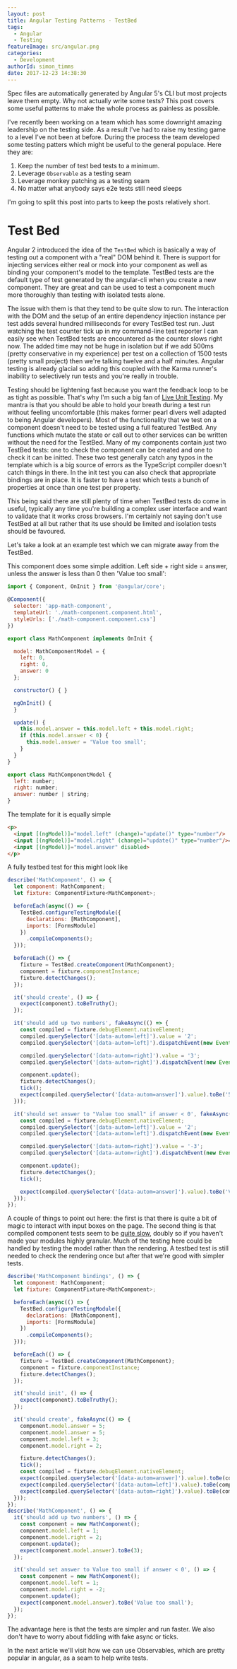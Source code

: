 ```yaml
---
layout: post
title: Angular Testing Patterns - TestBed
tags:
  - Angular
  - Testing
featureImage: src/angular.png
categories:
  - Development 
authorId: simon_timms
date: 2017-12-23 14:38:30 
---
```


Spec files are automatically generated by Angular 5's CLI but most projects leave them empty. Why not actually write some tests? This post covers some useful patterns to make the whole process as painless as possible.

<!-- more -->

I've recently been working on a team which has some downright amazing leadership on the testing side. As a result I've had to raise my testing game to a level I've not been at before. During the process the team developed some testing patters which might be useful to the general populace. Here they are:

1. Keep the number of test bed tests to a minimum. 
2. Leverage `Observable` as a testing seam
3. Leverage monkey patching as a testing seam
4. No matter what anybody says e2e tests still need sleeps

I'm going to split this post into parts to keep the posts relatively short. 

# Test Bed

Angular 2 introduced the idea of the `TestBed` which is basically a way of testing out a component with a "real" DOM behind it. There is support for injecting services either real or mock into your component as well as binding your component's model to the template. TestBed tests are the default type of test generated by the angular-cli when you create a new component. They are great and can be used to test a component much more thoroughly than testing with isolated tests alone. 

The issue with them is that they tend to be quite slow to run. The interaction with the DOM and the setup of an entire dependency injection instance per test adds several hundred milliseconds for every TestBed test run. Just watching the test counter tick up in my command-line test reporter I can easily see when TestBed tests are encountered as the counter slows right now. The added time may not be huge in isolation but if we add 500ms (pretty conservative in my experience) per test on a collection of 1500 tests (pretty small project) then we're talking twelve and a half minutes. Angular testing is already glacial so adding this coupled with the Karma runner's inability to selectively run tests and you're really in trouble. 

Testing should be lightening fast because you want the feedback loop to be as tight as possible. That's why I'm such a big fan of [Live Unit Testing](https://blogs.msdn.microsoft.com/visualstudio/2017/03/09/live-unit-testing-in-visual-studio-2017-enterprise/). My mantra is that you should be able to hold your breath during a test run without feeling uncomfortable (this makes former pearl divers well adapted to being Angular developers). Most of the functionality that we test on a component doesn't need to be tested using a full featured TestBed. Any functions which mutate the state or call out to other services can be written without the need for the TestBed. Many of my components contain just two TestBed tests: one to check the component can be created and one to check it can be initted. These two test generally catch any typos in the template which is a big source of errors as the TypeScript compiler doesn't catch things in there. In the init test you can also check that appropriate bindings are in place. It is faster to have a test which tests a bunch of properties at once than one test per property. 

This being said there are still plenty of time when TestBed tests do come in useful, typically any time you're building a complex user interface and want to validate that it works cross browsers. I'm certainly not saying don't use TestBed at all but rather that its use should be limited and isolation tests should be favoured. 

Let's take a look at an example test which we can migrate away from the TestBed. 

This component does some simple addition. Left side + right side = answer, unless the answer is less than 0 then 'Value too small':

```javascript
import { Component, OnInit } from '@angular/core';

@Component({
  selector: 'app-math-component',
  templateUrl: './math-component.component.html',
  styleUrls: ['./math-component.component.css']
})

export class MathComponent implements OnInit {

  model: MathComponentModel = {
    left: 0,
    right: 0,
    answer: 0
  };

  constructor() { }

  ngOnInit() {
  }

  update() {
    this.model.answer = this.model.left + this.model.right;
    if (this.model.answer < 0) {
      this.model.answer = 'Value too small';
    }
  }
}

export class MathComponentModel {
  left: number;
  right: number;
  answer: number | string;
}

```

The template for it is equally simple

```html
<p>
  <input [(ngModel)]="model.left" (change)="update()" type="number"/>
  <input [(ngModel)]="model.right" (change)="update()" type="number"/>=
  <input [(ngModel)]="model.answer" disabled>
</p>
```

A fully testbed test for this might look like

```javascript
describe('MathComponent', () => {
  let component: MathComponent;
  let fixture: ComponentFixture<MathComponent>;

  beforeEach(async(() => {
    TestBed.configureTestingModule({
      declarations: [MathComponent],
      imports: [FormsModule]
    })
      .compileComponents();
  }));

  beforeEach(() => {
    fixture = TestBed.createComponent(MathComponent);
    component = fixture.componentInstance;
    fixture.detectChanges();
  });

  it('should create', () => {
    expect(component).toBeTruthy();
  });

  it('should add up two numbers', fakeAsync(() => {
    const compiled = fixture.debugElement.nativeElement;
    compiled.querySelector('[data-autom=left]').value = '2';
    compiled.querySelector('[data-autom=left]').dispatchEvent(new Event('input'));

    compiled.querySelector('[data-autom=right]').value = '3';
    compiled.querySelector('[data-autom=right]').dispatchEvent(new Event('input'));

    component.update();
    fixture.detectChanges();
    tick();
    expect(compiled.querySelector('[data-autom=answer]').value).toBe('5');
  }));

  it('should set answer to "Value too small" if answer < 0', fakeAsync(() => {
    const compiled = fixture.debugElement.nativeElement;
    compiled.querySelector('[data-autom=left]').value = '2';
    compiled.querySelector('[data-autom=left]').dispatchEvent(new Event('input'));

    compiled.querySelector('[data-autom=right]').value = '-3';
    compiled.querySelector('[data-autom=right]').dispatchEvent(new Event('input'));

    component.update();
    fixture.detectChanges();
    tick();

    expect(compiled.querySelector('[data-autom=answer]').value).toBe('Value too small');
  }));
});
```

A couple of things to point out here: the first is that there is quite a bit of magic to interact with input boxes on the page. The second thing is that compiled component tests seem to be [quite slow](https://github.com/angular/angular/issues/12409), doubly so if you haven't made your modules highly granular. Much of the testing here could be handled by testing the model rather than the rendering. A testbed test is still needed to check the rendering once but after that we're good with simpler tests.

```javascript
describe('MathComponent bindings', () => {
  let component: MathComponent;
  let fixture: ComponentFixture<MathComponent>;

  beforeEach(async(() => {
    TestBed.configureTestingModule({
      declarations: [MathComponent],
      imports: [FormsModule]
    })
      .compileComponents();
  }));

  beforeEach(() => {
    fixture = TestBed.createComponent(MathComponent);
    component = fixture.componentInstance;
    fixture.detectChanges();
  });

  it('should init', () => {
    expect(component).toBeTruthy();
  });

  it('should create', fakeAsync(() => {
    component.model.answer = 5;
    component.model.answer = 5;
    component.model.left = 3;
    component.model.right = 2;

    fixture.detectChanges();
    tick();
    const compiled = fixture.debugElement.nativeElement;
    expect(compiled.querySelector('[data-autom=answer]').value).toBe(component.model.answer.toString());
    expect(compiled.querySelector('[data-autom=left]').value).toBe(component.model.left.toString());
    expect(compiled.querySelector('[data-autom=right]').value).toBe(component.model.right.toString());
  }));
});
describe('MathComponent', () => {
  it('should add up two numbers', () => {
    const component = new MathComponent();
    component.model.left = 1;
    component.model.right = 2;
    component.update();
    expect(component.model.answer).toBe(3);
  });

  it('should set answer to Value too small if answer < 0', () => {
    const component = new MathComponent();
    component.model.left = 1;
    component.model.right = -2;
    component.update();
    expect(component.model.answer).toBe('Value too small');
  });
});
```

The advantage here is that the tests are simpler and run faster. We also don't have to worry about fiddling with fake async or ticks.

In the next article we'll visit how we can use Observables, which are pretty popular in angular, as a seam to help write tests. 